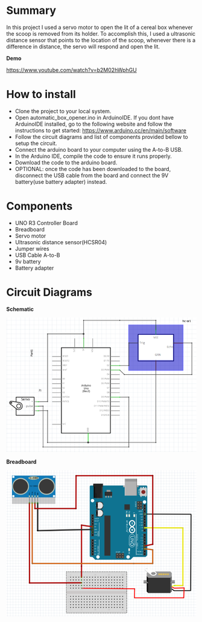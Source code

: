 # Summary

In this project I used a servo motor to open the lit of a cereal box whenever the scoop is removed from its holder. To accomplish this, I used a ultrasonic distance sensor that points to the location of the scoop, whenever there is a difference in distance, the servo will respond and open the lit.

**Demo**

https://www.youtube.com/watch?v=b2M02hWphGU

# How to install

- Clone the project to your local system.
- Open automatic_box_opener.ino in ArduinoIDE. If you dont have ArduinoIDE installed, go to the following website and follow the instructions to get started: https://www.arduino.cc/en/main/software
- Follow the circuit diagrams and list of components provided bellow to setup the circuit.
- Connect the arduino board to your computer using the A-to-B USB.
- In the Arduino IDE, compile the code to ensure it runs properly.
- Download the code to the arduino board.
- OPTIONAL: once the code has been downloaded to the board, disconnect the USB cable from the board and connect the 9V battery(use battery adapter) instead.

# Components

- UNO R3 Controller Board
- Breadboard
- Servo motor
- Ultrasonic distance sensor(HCSR04)
- Jumper wires
- USB Cable A-to-B
- 9v battery
- Battery adapter

# Circuit Diagrams

**Schematic**

![](/media/auto_box_opener_schematic.PNG)

**Breadboard**

![](/media/auto_box_opener_breadboard.PNG)

